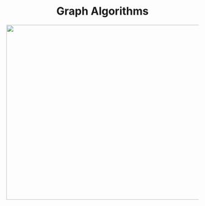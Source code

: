 <h1 align="center">
    Graph Algorithms
</h1>

<p align="center">
    <img width="711.45" height="459" src=http://picassolive.ru/wp-content/uploads/2013/10/Pablo-Picasso_Sketchbook-of-Le-chef-d-oeuvre-inconnu-de-Balzac_Juan-les-Pins_1924_C-D.jpg>
</p>
